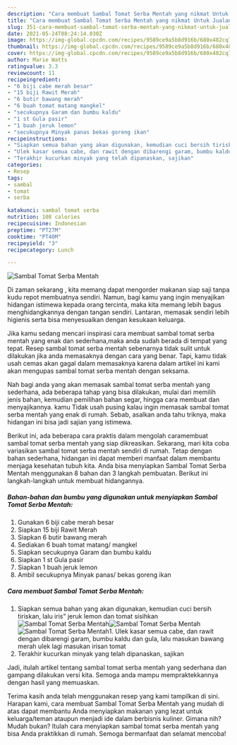 ```yaml
---
description: "Cara membuat Sambal Tomat Serba Mentah yang nikmat Untuk Jualan"
title: "Cara membuat Sambal Tomat Serba Mentah yang nikmat Untuk Jualan"
slug: 351-cara-membuat-sambal-tomat-serba-mentah-yang-nikmat-untuk-jualan
date: 2021-05-24T08:24:14.030Z
image: https://img-global.cpcdn.com/recipes/9589ce9a5b8d916b/680x482cq70/sambal-tomat-serba-mentah-foto-resep-utama.jpg
thumbnail: https://img-global.cpcdn.com/recipes/9589ce9a5b8d916b/680x482cq70/sambal-tomat-serba-mentah-foto-resep-utama.jpg
cover: https://img-global.cpcdn.com/recipes/9589ce9a5b8d916b/680x482cq70/sambal-tomat-serba-mentah-foto-resep-utama.jpg
author: Marie Watts
ratingvalue: 3.3
reviewcount: 11
recipeingredient:
- "6 biji cabe merah besar"
- "15 biji Rawit Merah"
- "6 butir bawang merah"
- "6 buah tomat matang mangkel"
- "secukupnya Garam dan bumbu kaldu"
- "1 st Gula pasir"
- "1 buah jeruk lemon"
- "secukupnya Minyak panas bekas goreng ikan"
recipeinstructions:
- "Siapkan semua bahan yang akan digunakan, kemudian cuci bersih tiriskan, lalu iris&#34; jeruk lemon dan tomat sisihkan"
- "Ulek kasar semua cabe, dan rawit dengan dibarengi garam, bumbu kaldu dan gula, lalu masukan bawang merah ulek lagi masukan irisan tomat"
- "Terakhir kucurkan minyak yang telah dipanaskan, sajikan"
categories:
- Resep
tags:
- sambal
- tomat
- serba

katakunci: sambal tomat serba 
nutrition: 108 calories
recipecuisine: Indonesian
preptime: "PT27M"
cooktime: "PT40M"
recipeyield: "3"
recipecategory: Lunch

---
```



![Sambal Tomat Serba Mentah](https://img-global.cpcdn.com/recipes/9589ce9a5b8d916b/680x482cq70/sambal-tomat-serba-mentah-foto-resep-utama.jpg)

Di zaman  sekarang , kita memang dapat mengorder makanan siap saji tanpa kudu repot membuatnya sendiri. Namun, bagi kamu yang ingin menyajikan hidangan istimewa kepada orang tercinta, maka kita memang lebih bagus menghidangkannya dengan tangan sendiri. Lantaran, memasak sendiri lebih higienis serta bisa menyesuaikan dengan kesukaan keluarga.

Jika kamu sedang mencari inspirasi cara membuat sambal tomat serba mentah yang enak dan sederhana,maka anda sudah berada di tempat yang tepat. Resep sambal tomat serba mentah  sebenarnya tidak sulit untuk dilakukan jika anda memasaknya dengan cara yang benar. Tapi, kamu tidak usah cemas akan gagal dalam memasaknya 
karena dalam artikel ini kami akan mengupas sambal tomat serba mentah dengan seksama.  



Nah bagi anda yang akan memasak sambal tomat serba mentah yang sederhana, ada beberapa tahap yang bisa dilakukan, mulai dari memilih jenis bahan, kemudian pemilihan bahan segar, hingga cara membuat dan menyajikannya. kamu Tidak usah pusing kalau ingin memasak sambal tomat serba mentah yang enak di rumah. Sebab, asalkan anda  tahu triknya, maka hidangan ini bisa jadi sajian yang istimewa.

Berikut ini, ada beberapa cara praktis  dalam mengolah caramembuat sambal tomat serba mentah yang siap dikreasikan. Sekarang, mari kita coba variasikan sambal tomat serba mentah sendiri di rumah. Tetap dengan bahan sederhana, hidangan ini dapat memberi manfaat dalam membantu menjaga kesehatan tubuh kita. Anda bisa menyiapkan Sambal Tomat Serba Mentah menggunakan 8 bahan dan 3 langkah pembuatan. Berikut ini langkah-langkah untuk membuat hidangannya.

<!--inarticleads1-->

##### Bahan-bahan dan bumbu yang digunakan untuk menyiapkan Sambal Tomat Serba Mentah:

1. Gunakan 6 biji cabe merah besar
1. Siapkan 15 biji Rawit Merah
1. Siapkan 6 butir bawang merah
1. Sediakan 6 buah tomat matang/ mangkel
1. Siapkan secukupnya Garam dan bumbu kaldu
1. Siapkan 1 st Gula pasir
1. Siapkan 1 buah jeruk lemon
1. Ambil secukupnya Minyak panas/ bekas goreng ikan




<!--inarticleads2-->

##### Cara membuat Sambal Tomat Serba Mentah:

1. Siapkan semua bahan yang akan digunakan, kemudian cuci bersih tiriskan, lalu iris&#34; jeruk lemon dan tomat sisihkan
<img src="https://img-global.cpcdn.com/steps/b4f0b58ec167937b/160x128cq70/sambal-tomat-serba-mentah-langkah-memasak-1-foto.jpg" alt="Sambal Tomat Serba Mentah"><img src="https://img-global.cpcdn.com/steps/b178e998f958c031/160x128cq70/sambal-tomat-serba-mentah-langkah-memasak-1-foto.jpg" alt="Sambal Tomat Serba Mentah"><img src="https://img-global.cpcdn.com/steps/51f31a5a5d070fe6/160x128cq70/sambal-tomat-serba-mentah-langkah-memasak-1-foto.jpg" alt="Sambal Tomat Serba Mentah">1. Ulek kasar semua cabe, dan rawit dengan dibarengi garam, bumbu kaldu dan gula, lalu masukan bawang merah ulek lagi masukan irisan tomat
1. Terakhir kucurkan minyak yang telah dipanaskan, sajikan




Jadi, itulah artikel tentang  sambal tomat serba mentah  yang sederhana dan gampang dilakukan versi kita. Semoga anda mampu mempraktekkannya dengan hasil yang memuaskan. 

Terima kasih anda telah menggunakan resep yang kami tampilkan di sini. Harapan kami, cara membuat  Sambal Tomat Serba Mentah yang mudah di atas dapat membantu Anda menyiapkan makanan yang lezat untuk keluarga/teman ataupun menjadi ide dalam berbisnis kuliner. Gimana nih? Mudah bukan? Itulah cara menyiapkan sambal tomat serba mentah yang bisa Anda praktikkan di rumah. Semoga bermanfaat dan selamat mencoba!

